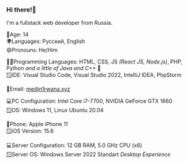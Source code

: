 ### Hi there!👋

I'm a fullstack web developer from Russia.

🔞Age: 14 <br/>
🌍Languages: Русский, English <br/>
😄Pronouns: He/Him <br/>

🧑‍💻Programming Languages: HTML, CSS, JS _(React JS, Node.js)_, PHP, Python _and a little of Java and C++_ 🙂 <br/>
🪟IDE: Visual Studio Code, Visual Studio 2022, IntelliJ IDEA, PhpStorm

📨Email: me@n1rwana.xyz

💻PC Configuration: Intel Core i7-7700, NVIDIA GeForce GTX 1660 <br/>
🪟OS: Windows 11, Linux Ubuntu 20.04

📱Phone: Apple iPhone 11<br/>
🪟iOS Version: 15.6

💻Server Configuration: 12 GB RAM, 5.0 GHz CPU (x6) <br/>
🪟Server OS: Windows Server 2022 Standart _Desktop Experience_
